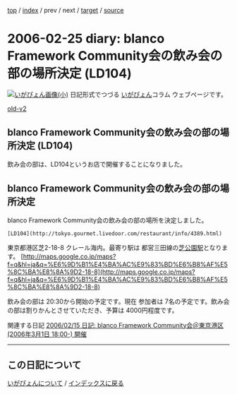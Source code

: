 [top](https://igapyon.github.io/diary/) 
 / [index](https://igapyon.github.io/diary/2006/index.html) 
 / prev 
 / next 
 / [target](https://igapyon.github.io/diary/2006/ig060225.html) 
 / [source](https://github.com/igapyon/diary/blob/gh-pages/2006/ig060225.html.src.md) 

2006-02-25 diary: blanco Framework Community会の飲み会の部の場所決定 (LD104)
=====================================================================================================
[![いがぴょん画像(小)](https://igapyon.github.io/diary/images/iga200306s.jpg "いがぴょん")](https://igapyon.github.io/diary/memo/memoigapyon.html) 日記形式でつづる [いがぴょん](https://igapyon.github.io/diary/memo/memoigapyon.html)コラム ウェブページです。

[old-v2](ig060225-orig.html)

## blanco Framework Community会の飲み会の部の場所決定 (LD104)

飲み会の部は、LD104というお店で開催することになりました。






## blanco Framework Community会の飲み会の部の場所決定


blanco Framework Community会の飲み会の部の場所を決定しました。

    [LD104](http://tokyo.gourmet.livedoor.com/restaurant/info/4389.html)
  東京都港区芝2-18-8 クレール海内。最寄り駅は 都営三田線の[芝公園駅](http://芝公園駅.jp/)となります。
  [http://maps.google.co.jp/maps?f=q&hl=ja&q=%E6%9D%B1%E4%BA%AC%E9%83%BD%E6%B8%AF%E5%8C%BA%E8%8A%9D2-18-8](http://maps.google.co.jp/maps?f=q&hl=ja&q=%E6%9D%B1%E4%BA%AC%E9%83%BD%E6%B8%AF%E5%8C%BA%E8%8A%9D2-18-8)


飲み会の部は 20:30から開始の予定です。現在 参加者は 7名の予定です。飲み会の部は割りかんとさせていただき、予算は 4000円程度です。

関連する日記
[2006/02/15 日記: blanco Framework Community会＠東京港区 (2006年3月1日 18:00-) 開催](ig060215.html)


----------------------------------------------------------------------------------------------------

## この日記について
[いがぴょんについて](https://igapyon.github.io/diary/memo/memoigapyon.html) / [インデックスに戻る](https://igapyon.github.io/diary/idxall.html)
